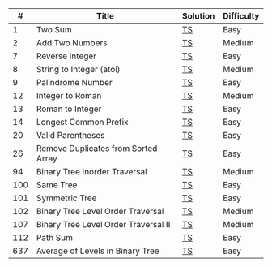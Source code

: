 | #   | Title                                | Solution                                                                                         | Difficulty |
| --- | ------------------------------------ | ------------------------------------------------------------------------------------------------ | ---------- |
| 1   | Two Sum                              | [TS](./src/easy/two-sum/two-sum.ts)                                                              | Easy       |
| 2   | Add Two Numbers                      | [TS](./src/medium/add-two-numbers/add-two-numbers.ts)                                            | Medium     |
| 7   | Reverse Integer                      | [TS](./src/easy/reverse-integer/reverse-integer.ts)                                              | Easy       |
| 8   | String to Integer (atoi)             | [TS](./src/medium/string-to-integer/string-to-integer.ts)                                        | Medium     |
| 9   | Palindrome Number                    | [TS](./src/easy/palindrome-number/palindrome-number.ts)                                          | Easy       |
| 12  | Integer to Roman                     | [TS](./src/medium/integer-to-roman/integer-to-roman.ts)                                          | Medium     |
| 13  | Roman to Integer                     | [TS](./src/easy/roman-to-integer/roman-to-integer.ts)                                            | Easy       |
| 14  | Longest Common Prefix                | [TS](./src/easy/longest-common-prefix/longest-common-prefix.ts)                                  | Easy       |
| 20  | Valid Parentheses                    | [TS](./src/easy/valid-parentheses/valid-parentheses.ts)                                          | Easy       |
| 26  | Remove Duplicates from Sorted Array  | [TS](./src/easy/remove-duplicates-from-sorted-array/remove-duplicates-from-sorted-array.ts)      | Easy       |
| 94  | Binary Tree Inorder Traversal        | [TS](./src/medium/binary-tree-level-order-traversal/binary-tree-level-order-traversal.ts)        | Medium     |
| 100 | Same Tree                            | [TS](./src/easy/same-tree/same-tree.ts)                                                          | Easy       |
| 101 | Symmetric Tree                       | [TS](./src/easy/symmetric-tree/symmetric-tree.ts)                                                | Easy       |
| 102 | Binary Tree Level Order Traversal    | [TS](./src/medium/binary-tree-level-order-traversal/binary-tree-level-order-traversal.ts)        | Medium     |
| 107 | Binary Tree Level Order Traversal II | [TS](./src/medium/binary-tree-level-order-traversal-ii/binary-tree-level-order-traversal-ii.ts)  | Medium     |
| 112 | Path Sum                             | [TS](./src/easy/path-sum/path-sum.ts)                                                            | Easy       |
| 637 | Average of Levels in Binary Tree     | [TS](./src/easy/average-of-levels-in-binary-tree/average-of-levels-in-binary-tree.ts)            | Easy       |
